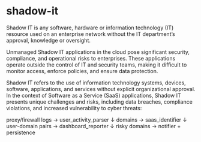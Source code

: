# shadow-it
Shadow IT is any software, hardware or information technology (IT) resource used on an enterprise network without the IT department’s approval, knowledge or oversight.

Unmanaged Shadow IT applications in the cloud pose significant security, compliance, and operational risks to enterprises. These applications operate outside the control of IT and security teams, making it difficult to monitor access, enforce policies, and ensure data protection.

Shadow IT refers to the use of information technology systems, devices, software, applications, and services without explicit organizational approval. In the context of Software as a Service (SaaS) applications, Shadow IT presents unique challenges and risks, including data breaches, compliance violations, and increased vulnerability to cyber threats:


proxy/firewall logs → user_activity_parser
                            ↓
              domains → saas_identifier
                            ↓
       user-domain pairs → dashboard_reporter
                            ↓
        risky domains → notifier + persistence

